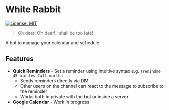 # White Rabbit
[![License: MIT](https://img.shields.io/badge/License-MIT-yellow.svg)](https://opensource.org/licenses/MIT)

> Oh dear! Oh dear! I shall be too late!

A bot to manage your calendar and schedule.

## Features

* **Quick Reminders** - Set a reminder using intuitive syntax e.g. `!remindme 45 minutes Call martha`
    * Sends reminders directly via DM
    * Other users on the channel can react to the message to subscribe to the reminder
    * Works both in private with the bot or inside a server
* **Google Calendar** - Work in progress
